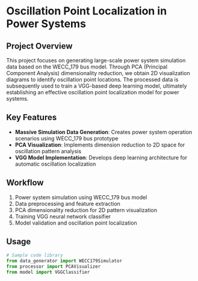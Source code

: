 # Oscillation Point Localization in Power Systems

## Project Overview
This project focuses on generating large-scale power system simulation data based on the WECC_179 bus model. Through PCA (Principal Component Analysis) dimensionality reduction, we obtain 2D visualization diagrams to identify oscillation point locations. The processed data is subsequently used to train a VGG-based deep learning model, ultimately establishing an effective oscillation point localization model for power systems.

## Key Features
- **Massive Simulation Data Generation**: Creates power system operation scenarios using WECC_179 bus prototype
- **PCA Visualization**: Implements dimension reduction to 2D space for oscillation pattern analysis
- **VGG Model Implementation**: Develops deep learning architecture for automatic oscillation localization

## Workflow
1. Power system simulation using WECC_179 bus model
2. Data preprocessing and feature extraction
3. PCA dimensionality reduction for 2D pattern visualization
4. Training VGG neural network classifier
5. Model validation and oscillation point localization

## Usage
```python
# Sample code library
from data_generator import WECC179Simulator
from processor import PCAVisualizer
from model import VGGClassifier
